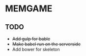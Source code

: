 MEMGAME
=======

TODO
----
- ~~Add gulp for bable~~
- ~~Make babel run on the serverside~~
- Add bower for skeleton
